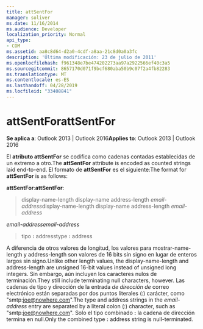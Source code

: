 ```yaml
---
title: attSentFor
manager: soliver
ms.date: 11/16/2014
ms.audience: Developer
localization_priority: Normal
api_type:
- COM
ms.assetid: aa8c8d64-d2a0-4cdf-a8aa-21c8d0a0a3fc
description: 'Última modificación: 23 de julio de 2011'
ms.openlocfilehash: f961348e7be474202273aa97a2922566ef40c3a5
ms.sourcegitcommit: 8657170d071f9bcf680aba50b9c07f2a4fb82283
ms.translationtype: MT
ms.contentlocale: es-ES
ms.lasthandoff: 04/28/2019
ms.locfileid: "33408841"
---
```

# <a name="attsentfor"></a><span data-ttu-id="3ada8-103">attSentFor</span><span class="sxs-lookup"><span data-stu-id="3ada8-103">attSentFor</span></span>

  
  
<span data-ttu-id="3ada8-104">**Se aplica a**: Outlook 2013 | Outlook 2016</span><span class="sxs-lookup"><span data-stu-id="3ada8-104">**Applies to**: Outlook 2013 | Outlook 2016</span></span> 
  
<span data-ttu-id="3ada8-105">El **atributo attSentFor** se codifica como cadenas contadas establecidas de un extremo a otro.</span><span class="sxs-lookup"><span data-stu-id="3ada8-105">The **attSentFor** attribute is encoded as counted strings laid end-to-end.</span></span> <span data-ttu-id="3ada8-106">El formato de **attSentFor** es el siguiente:</span><span class="sxs-lookup"><span data-stu-id="3ada8-106">The format for **attSentFor** is as follows:</span></span> 
  
 <span data-ttu-id="3ada8-107">**attSentFor**:</span><span class="sxs-lookup"><span data-stu-id="3ada8-107">**attSentFor**:</span></span> 
  
> <span data-ttu-id="3ada8-108">display-name-length display-name address-length  _email-address_</span><span class="sxs-lookup"><span data-stu-id="3ada8-108">display-name-length display-name address-length  _email-address_</span></span>
    
 <span data-ttu-id="3ada8-109">_email-address_</span><span class="sxs-lookup"><span data-stu-id="3ada8-109">_email-address_</span></span>
  
> <span data-ttu-id="3ada8-110">tipo **:** address</span><span class="sxs-lookup"><span data-stu-id="3ada8-110">type **:** address</span></span> 
    
<span data-ttu-id="3ada8-111">A diferencia de otros valores de longitud, los valores para mostrar-name-length y address-length son valores de 16 bits sin signo en lugar de enteros largos sin signo.</span><span class="sxs-lookup"><span data-stu-id="3ada8-111">Unlike other length values, the display-name-length and address-length are unsigned 16-bit values instead of unsigned long integers.</span></span> <span data-ttu-id="3ada8-112">Sin embargo, aún incluyen los caracteres nulos de terminación.</span><span class="sxs-lookup"><span data-stu-id="3ada8-112">They still include terminating null characters, however.</span></span> <span data-ttu-id="3ada8-113">Las cadenas de tipo y dirección de la entrada  _de dirección de_ correo electrónico están separadas por dos puntos literales (:) carácter, como "smtp:joe@nowhere.com".</span><span class="sxs-lookup"><span data-stu-id="3ada8-113">The type and address strings in the  _email-address_ entry are separated by a literal colon (:) character, such as "smtp:joe@nowhere.com".</span></span> <span data-ttu-id="3ada8-114">Solo el tipo combinado **:** la cadena de dirección termina en null.</span><span class="sxs-lookup"><span data-stu-id="3ada8-114">Only the combined type **:** address string is null-terminated.</span></span>
  

